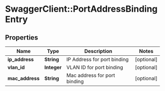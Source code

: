 # SwaggerClient::PortAddressBindingEntry

## Properties
Name | Type | Description | Notes
------------ | ------------- | ------------- | -------------
**ip_address** | **String** | IP Address for port binding | [optional] 
**vlan_id** | **Integer** | VLAN ID for port binding | [optional] 
**mac_address** | **String** | Mac address for port binding | [optional] 


